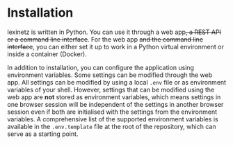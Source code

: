 # Installation

lexinetz is written in Python. You can use it through a web app~~, a REST API or a command line interface~~. For the web app ~~and the command line interface~~, you can either set it up to work in a Python virtual environment or inside a container (Docker).

In addition to installation, you can configure the application using environment variables. Some settings can be modified through the web app. All settings can be modified by using a local `.env` file or as environment variables of your shell. However, settings that can be modified using the web app are **not** stored as environment variables, which means settings in one browser session will be independent of the settings in another browser session even if both are initialised with the settings from the environment variables. A comprehensive list of the supported environment variables is available in the `.env.template` file at the root of the repository, which can serve as a starting point.
